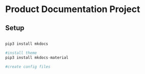 # Product Documentation Project

## Setup

```python

pip3 install mkdocs

#install theme
pip3 install mkdocs-material

#create config files





```